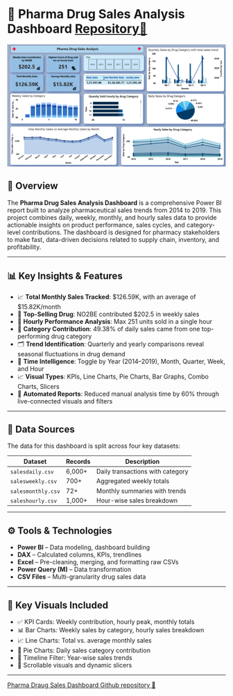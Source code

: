 # 💊 Pharma Drug Sales Analysis Dashboard [Repository🔗](https://github.com/prathaM27092000/Pharma-Drug-Sales-Dashboard)

![Dashboard Screenshot](Screenshot%202025-07-16%20132852.png)

## 📘 Overview

The **Pharma Drug Sales Analysis Dashboard** is a comprehensive Power BI report built to analyze pharmaceutical sales trends from 2014 to 2019. This project combines daily, weekly, monthly, and hourly sales data to provide actionable insights on product performance, sales cycles, and category-level contributions. The dashboard is designed for pharmacy stakeholders to make fast, data-driven decisions related to supply chain, inventory, and profitability.

---

## 📊 Key Insights & Features

- 📈 **Total Monthly Sales Tracked**: $126.59K, with an average of $15.82K/month  
- 💊 **Top-Selling Drug**: NO2BE contributed $202.5 in weekly sales  
- 🧠 **Hourly Performance Analysis**: Max 251 units sold in a single hour  
- 🧬 **Category Contribution**: 49.38% of daily sales came from one top-performing drug category  
- 🗂 **Trend Identification**: Quarterly and yearly comparisons reveal seasonal fluctuations in drug demand  
- 📆 **Time Intelligence**: Toggle by Year (2014–2019), Month, Quarter, Week, and Hour  
- 📈 **Visual Types**: KPIs, Line Charts, Pie Charts, Bar Graphs, Combo Charts, Slicers  
- 🧠 **Automated Reports**: Reduced manual analysis time by 60% through live-connected visuals and filters

---

## 📁 Data Sources

The data for this dashboard is split across four key datasets:

| Dataset         | Records | Description                          |
|----------------|---------|--------------------------------------|
| `salesdaily.csv`   | 6,000+  | Daily transactions with category     |
| `salesweekly.csv`  | 700+    | Aggregated weekly totals             |
| `salesmonthly.csv` | 72+     | Monthly summaries with trends        |
| `saleshourly.csv`  | 1,000+  | Hour-wise sales breakdown            |

---

## ⚙️ Tools & Technologies

- **Power BI** – Data modeling, dashboard building  
- **DAX** – Calculated columns, KPIs, trendlines  
- **Excel** – Pre-cleaning, merging, and formatting raw CSVs  
- **Power Query (M)** – Data transformation  
- **CSV Files** – Multi-granularity drug sales data

---

## 📌 Key Visuals Included

- ✅ KPI Cards: Weekly contribution, hourly peak, monthly totals  
- 📊 Bar Charts: Weekly sales by category, hourly sales breakdown  
- 📈 Line Charts: Total vs. average monthly sales  
- 🧩 Pie Charts: Daily sales category contribution  
- 📅 Timeline Filter: Year-wise sales trends  
- 🔁 Scrollable visuals and dynamic slicers

---
[Pharma Draug Sales Dashboard Github repository 🔗](https://github.com/prathaM27092000/Pharma-Drug-Sales-Dashboard)
